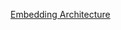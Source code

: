 [Embedding Architecture](https://miro.medium.com/v2/resize:fit:640/format:webp/1*teNmeq5T0WTn25SNswPqyA.png)
